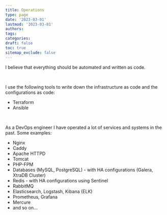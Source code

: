 ```yaml
---
title: Operations
type: page
date: '2023-03-01'
lastmod: '2023-03-01'
authors:
tags:
categories:
draft: false
toc: true
sitemap_exclude: false
---
```


<div class="bg-secondary-bg rounded px-6 py-6">

I believe that everything should be automated and written as code. 

<!--more-->
<br>

I use the following tools to write down the infrastructure as code and the configurations as code:

- Terraform
- Ansible

<br>

As a DevOps engineer I have operated a lot of services and systems in the past. Some examples:

- Nginx
- Caddy
- Apache HTTPD
- Tomcat
- PHP-FPM
- Databases (MySQL, PostgreSQL) - with HA configurations (Galera, XtraDB Cluster)
- Redis - with HA configurations using Sentinel
- RabbitMQ
- Elasticsearch, Logstash, Kibana (ELK)
- Prometheus, Grafana
- Mercure
- and so on...

</div>